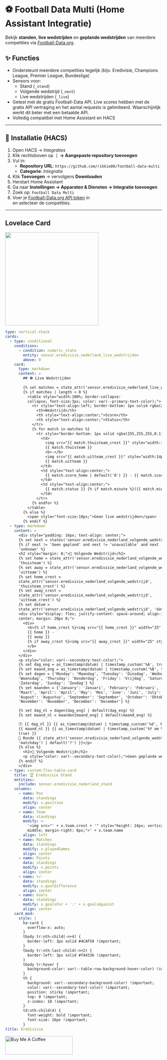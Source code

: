 # ⚽ Football Data Multi (Home Assistant Integratie)

Bekijk **standen**, **live wedstrijden** en **geplande wedstrijden** van meerdere competities via [Football-Data.org](https://www.football-data.org/).

## ✨ Functies
- Ondersteunt meerdere competities tegelijk (bijv. Eredivisie, Champions League, Premier League, Bundesliga)
- Sensors voor:
  - Stand (`_stand`)
  - Volgende wedstrijd (`_next`)
  - Live wedstrijden (`_live`)
- Getest met de gratis Football-Data API. Live scores hebben met de gratis API vertraging en het aantal requests is gelimiteerd. Waarschijnlijk werkt dit beter met een betaalde API.
- Volledig compatibel met Home Assistant en HACS

---

## 🧩 Installatie (HACS)

1. Open HACS → *Integraties*  
2. Klik rechtsboven op **⋮ → Aangepaste repository toevoegen**
3. Vul in:
   - **Repository URL**: `https://github.com/rikkie80/football-data-multi`
   - **Categorie**: *Integratie*
4. Klik **Toevoegen** → vervolgens **Downloaden**
5. Herstart Home Assistant
6. Ga naar **Instellingen → Apparaten & Diensten → Integratie toevoegen**
7. Zoek op: `Football Data Multi`
8. Voer je [Football-Data.org API token](https://www.football-data.org/client/register) in  
   en selecteer de competities.

---

## Lovelace Card

<img src="https://github.com/user-attachments/assets/b72bbd59-18f9-4e3d-b6ab-ccaaeb274f99" width="300">

```yaml
type: vertical-stack
cards:
  - type: conditional
    conditions:
      - condition: numeric_state
        entity: sensor.eredivisie_nederland_live_wedstrijden
        above: 0
    card:
      type: markdown
      content: >
        ## ⚽ Live Wedstrijden
      
        {% set matches = state_attr('sensor.eredivisie_nederland_live_wedstrijden', 'matches') | default([]) %}
        {% if matches | length > 0 %}
          <table style="width:100%; border-collapse:
          collapse; font-size:3px; color: var(--primary-text-color);">
            <tr style="text-align:left; border-bottom: 1px solid rgba(255,255,255,0.2);">
              <th>Wedstrijd</th>
              <th style="text-align:center;">Score</th>
              <th style="text-align:center;">Status</th>
            </tr>
            {% for match in matches %}
              <tr style="border-bottom: 1px solid rgba(255,255,255,0.1); vertical-align: middle;">
                <td>
                  <img src="{{ match.thuisteam_crest }}" style="width:14px; height:14px; vertical-align:middle; margin-right:4px;">
                  {{ match.thuisteam }}
                  <b>-</b>
                  <img src="{{ match.uitteam_crest }}" style="width:14px; height:14px; vertical-align:middle; margin:0 4px;">
                  {{ match.uitteam }}
                </td>
                <td style="text-align:center;">
                  {{ match.score_home | default('0') }} - {{ match.score_away | default('0') }}
                </td>
                <td style="text-align:center;">
                  {{ match.status }} {% if match.minute %}({{ match.minute }}'){% endif %}
                </td>
              </tr>
            {% endfor %}
          </table>
        {% else %}
          <span style="font-size:10px;">Geen live wedstrijden</span>
        {% endif %}
  - type: markdown
    content: >
      <div style="padding: 16px; text-align: center;">
      {% set next = states('sensor.eredivisie_nederland_volgende_wedstrijd') %}
      {% if next != 'Geen gepland' and next != 'unavailable' and next !=
      'unknown' %}
      <h2 style="margin: 0;">📅 Volgende Wedstrijd</h2>
      {% set home = state_attr('sensor.eredivisie_nederland_volgende_wedstrijd',
      'thuisteam') %}
      {% set away = state_attr('sensor.eredivisie_nederland_volgende_wedstrijd',
      'uitteam') %}
      {% set home_crest =
      state_attr('sensor.eredivisie_nederland_volgende_wedstrijd',
      'thuisteam_crest') %}
      {% set away_crest =
      state_attr('sensor.eredivisie_nederland_volgende_wedstrijd',
      'uitteam_crest') %}
      {% set datum =
      state_attr('sensor.eredivisie_nederland_volgende_wedstrijd', 'datum') %}
      <div style="display: flex; justify-content: space-around; align-items:
      center; margin: 20px 0;">
        <div>
          <b>{% if home_crest %}<img src="{{ home_crest }}" width="25" style="display: block; margin: 0 auto;">{% endif %}
          {{ home }} -
          {{ away }}
          {% if away_crest %}<img src="{{ away_crest }}" width="25" style="display: block; margin: 0 auto;">{% endif %}
          </b>
        </div>
      </div>
      <p style="color: var(--secondary-text-color);">
      {% set dag_eng = as_timestamp(datum) | timestamp_custom('%A', true) %}
      {% set maand_eng = as_timestamp(datum) | timestamp_custom('%B', true) %}
      {% set dagen = {'Monday': 'Maandag', 'Tuesday': 'Dinsdag', 'Wednesday':
      'Woensdag', 'Thursday': 'Donderdag', 'Friday': 'Vrijdag', 'Saturday':
      'Zaterdag', 'Sunday': 'Zondag'} %}
      {% set maanden = {'January': 'Januari', 'February': 'Februari', 'March':
      'Maart', 'April': 'April', 'May': 'Mei', 'June': 'Juni', 'July': 'Juli',
      'August': 'Augustus', 'September': 'September', 'October': 'Oktober',
      'November': 'November', 'December': 'December'} %}

      {% set dag_nl = dagen[dag_eng] | default(dag_eng) %}
      {% set maand_nl = maanden[maand_eng] | default(maand_eng) %}

      🕐 {{ dag_nl }} {{ as_timestamp(datum) | timestamp_custom('%d', true) }}
      {{ maand_nl }} {{ as_timestamp(datum) | timestamp_custom('%Y om %H:%M',
      true) }}
      📍 Ronde {{ state_attr('sensor.eredivisie_nederland_volgende_wedstrijd',
      'matchday') | default('?') }}</p>
      {% else %}
        <h2>📅 Volgende Wedstrijd</h2>
        <p style="color: var(--secondary-text-color);">Geen geplande wedstrijden gevonden</p>
      {% endif %}
      </div>
  - type: custom:flex-table-card
    title: 🏆 Eredivisie Stand
    entities:
      include: sensor.eredivisie_nederland_stand
    columns:
      - name: Pos
        data: standings
        modify: x.position
        align: center
      - name: Team
        data: standings
        modify: >-
          '<img src="' + x.team.crest + '" style="height: 24px; vertical-align:
          middle; margin-right: 8px;">' + x.team.name
        align: left
      - name: Matches
        data: standings
        modify: x.playedGames
        align: center
      - name: Points
        data: standings
        modify: x.points
        align: center
      - name: +/-
        data: standings
        modify: x.goalDifference
        align: center
      - name: Goals
        data: standings
        modify: x.goalsFor + ':' + x.goalsAgainst
        align: center
    card_mod:
      style: |
        ha-card {
          overflow-x: auto;
        }
        tbody tr:nth-child(-n+4) {
          border-left: 3px solid #4CAF50 !important;
        }
        tbody tr:nth-last-child(-n+2) {
          border-left: 3px solid #f44336 !important;
        }
        tbody tr:hover {
          background-color: var(--table-row-background-hover-color) !important;
        }
        th {
          background: var(--secondary-background-color) !important;
          color: var(--secondary-text-color) !important;
          position: sticky !important;
          top: 0 !important;
          z-index: 10 !important;
        }
        td:nth-child(4) {
          font-weight: bold !important;
          font-size: 16px !important;
        }
title: Eredivisie
```

<a href="https://www.buymeacoffee.com/rikkie80" target="_blank"><img src="https://cdn.buymeacoffee.com/buttons/v2/default-yellow.png" alt="Buy Me A Coffee" style="height: 60px !important;width: 217px !important;" ></a>
```

